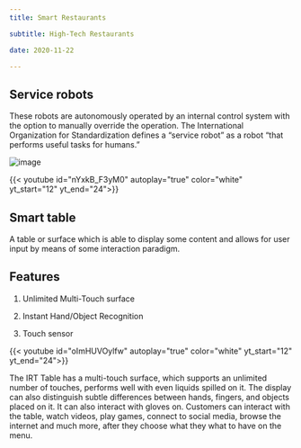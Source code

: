 ```yaml
---
title: Smart Restaurants

subtitle: High-Tech Restaurants

date: 2020-11-22

---
```

## Service robots

These robots are autonomously operated by an internal control system with the option to manually override the operation. The International Organization for Standardization defines a “service robot” as a robot “that performs useful tasks for humans.”

  ![image](/img/smart-robots.jpg)

  {{< youtube id="nYxkB_F3yM0" autoplay="true" color="white" yt_start="12" yt_end="24">}} 

## Smart table

A table or surface which is able to display some content and allows for user input by means of some interaction paradigm.

## Features

1. Unlimited Multi-Touch surface

2. Instant Hand/Object Recognition

3. Touch sensor

{{< youtube id="oImHUVOylfw" autoplay="true" color="white" yt_start="12" yt_end="24">}} 

The IRT Table has a multi-touch surface, which supports an unlimited number of touches, performs well with even liquids spilled on it. The display can also distinguish subtle differences between hands, fingers, and objects placed on it. It can also interact with gloves on. Customers can interact with the table, watch videos, play games, connect to social media, browse the internet and much more, after they choose what they what to have on the menu.
